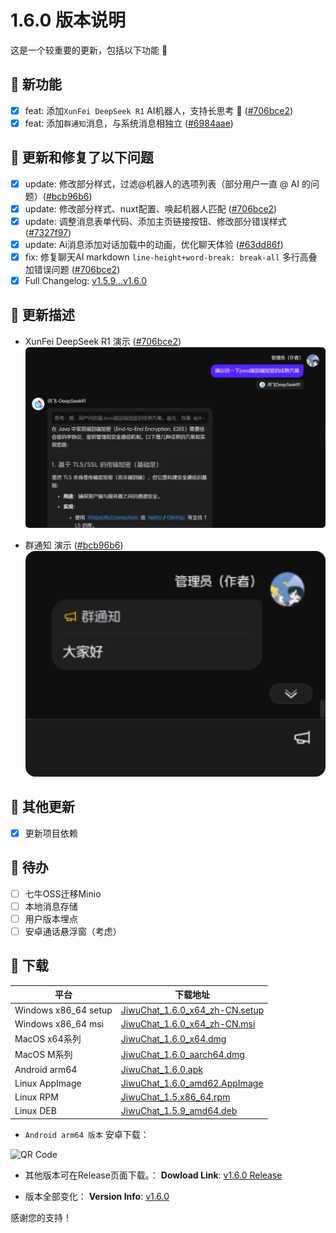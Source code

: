 # 1.6.0 版本说明

这是一个较重要的更新，包括以下功能 🧪

## 🔮 新功能

- [x] feat: 添加`XunFei DeepSeek R1` AI机器人，支持长思考 🐳 ([#706bce2](https://github.com/KiWi233333/JiwuChat/commit/706bce2))
- [x] feat: 添加`群通知`消息，与系统消息相独立 ([#6984aae](https://github.com/KiWi233333/JiwuChat/commit/6984aae90a2a238bc57620c7569fb2aa9139e709))

## 🔨 更新和修复了以下问题

- [x] update: 修改部分样式，过滤@机器人的选项列表（部分用户一直 @ AI 的问题）([#bcb96b6](https://github.com/KiWi233333/JiwuChat/commit/bcb96b6))
- [x] update: 修改部分样式、nuxt配置、唤起机器人匹配 ([#706bce2](https://github.com/KiWi233333/JiwuChat/commit/706bce2))
- [x] update: 调整消息表单代码、添加主页链接按钮、修改部分错误样式 ([#7327f97](https://github.com/KiWi233333/JiwuChat/commit/7327f9705c0b739abbdf51bfbb40a9b856ff01f4))
- [x] update: Ai消息添加对话加载中的动画，优化聊天体验 ([#63dd86f](https://github.com/KiWi233333/JiwuChat/commit/63dd86f7555a05f79e6a1a1e2371972cef617b2c))
- [x] fix: 修复聊天AI markdown `line-height+word-break: break-all` 多行高叠加错误问题 ([#706bce2](https://github.com/KiWi233333/JiwuChat/commit/706bce2))
- [x] Full Changelog: [v1.5.9...v1.6.0](https://github.com/KiWi233333/JiwuChat/compare/v1.5.9...v1.6.0)

## 🤯 更新描述

- XunFei DeepSeek R1 演示 ([#706bce2](https://github.com/KiWi233333/JiwuChat/commit/706bce2))
  ![XunFei DeepSeek R1 演示](/.github/releasemd/assets/v1.6.0/image.png)

- 群通知 演示 ([#bcb96b6](https://github.com/KiWi233333/JiwuChat/commit/bcb96b6))
  ![群通知](/.github/releasemd/assets/v1.6.0/image-1.png)

## 🧿 其他更新

- [x] 更新项目依赖

## 📌 待办

- [ ] 七牛OSS迁移Minio
- [ ] 本地消息存储
- [ ] 用户版本埋点
- [ ] 安卓通话悬浮窗（考虑）

## 🧪 下载

| 平台                 | 下载地址                                                                                                                       |
| -------------------- | ------------------------------------------------------------------------------------------------------------------------------ |
| Windows x86_64 setup | [JiwuChat_1.6.0_x64_zh-CN.setup](https://github.com/KiWi233333/JiwuChat/releases/download/v1.6.0/JiwuChat_1.6.0_x64-setup.exe) |
| Windows x86_64 msi   | [JiwuChat_1.6.0_x64_zh-CN.msi](https://github.com/KiWi233333/JiwuChat/releases/download/v1.6.0/JiwuChat_1.6.0_x64_zh-CN.msi)   |
| MacOS x64系列        | [JiwuChat_1.6.0_x64.dmg](https://github.com/KiWi233333/JiwuChat/releases/download/v1.6.0/JiwuChat_1.6.0_x64.dmg)               |
| MacOS M系列          | [JiwuChat_1.6.0_aarch64.dmg](https://github.com/KiWi233333/JiwuChat/releases/download/v1.6.0/JiwuChat_1.6.0_aarch64.dmg)       |
| Android arm64        | [JiwuChat_1.6.0.apk](https://github.com/KiWi233333/JiwuChat/releases/download/v1.6.0/JiwuChat_1.6.0.apk)                       |
| Linux AppImage       | [JiwuChat_1.6.0_amd62.AppImage](https://github.com/KiWi233333/JiwuChat/releases/download/v1.6.0/JiwuChat_1.6.0_amd64.AppImage) |
| Linux RPM            | [JiwuChat_1.5.x86_64.rpm](https://github.com/KiWi233333/JiwuChat/releases/download/v1.6.0/JiwuChat-1.6.0-1.x86_64.rpm)         |
| Linux DEB            | [JiwuChat_1.5.9_amd64.deb](https://github.com/KiWi233333/JiwuChat/releases/download/v1.6.0/JiwuChat_1.6.0_amd64.deb)           |

- `Android arm64 版本` 安卓下载：

![QR Code](https://api.jiwu.kiwi2333.top/res/qrcode/stream?content=/releases/download/v1.6.0/JiwuChat_1.6.0.apk&w=200&h=200)

- 其他版本可在Release页面下载。：
  **Dowload Link**: [v1.6.0 Release](https://github.com/KiWi233333/JiwuChat/releases/tag/v1.6.0)

- 版本全部变化：
  **Version Info**: [v1.6.0](https://github.com/KiWi233333/JiwuChat/blob/main/.github/releasemd/v1.6.0.md)

感谢您的支持！
